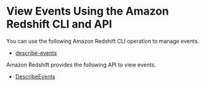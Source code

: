 # View Events Using the Amazon Redshift CLI and API<a name="view-events-api-cli"></a>

You can use the following Amazon Redshift CLI operation to manage events\.
+ [describe\-events](https://docs.aws.amazon.com/cli/latest/reference/redshift/describe-events.html)

 Amazon Redshift provides the following API to view events\.
+ [DescribeEvents](https://docs.aws.amazon.com/redshift/latest/APIReference/API_DescribeEvents.html)
